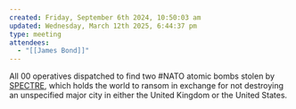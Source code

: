 ```yaml
---
created: Friday, September 6th 2024, 10:50:03 am
updated: Wednesday, March 12th 2025, 6:44:37 pm
type: meeting
attendees:
  - "[[James Bond]]"
---
```


All 00 operatives dispatched to find two #NATO atomic bombs stolen by [SPECTRE](https://jamesbond.fandom.com/wiki/SPECTRE "SPECTRE"), which holds the world to ransom in exchange for not destroying an unspecified major city in either the United Kingdom or the United States.

